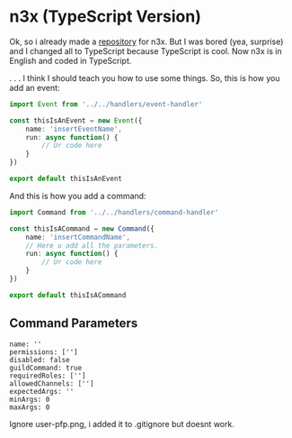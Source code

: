 # n3x (TypeScript Version)

Ok, so i already made a [repository](https://github.com/ItsAmex/n3x) for n3x. But I was bored (yea, surprise) and I changed all to TypeScript because TypeScript is cool. Now n3x is in English and coded in TypeScript.

. . . I think I should teach you how to use some things.
So, this is how you add an event:

```ts
import Event from '../../handlers/event-handler'

const thisIsAnEvent = new Event({
    name: 'insertEventName',
    run: async function() {
        // Ur code here
    }
})

export default thisIsAnEvent
```

And this is how you add a command:
```ts
import Command from '../../handlers/command-handler'

const thisIsACommand = new Command({
    name: 'insertCommandName',
    // Here u add all the parameters.
    run: async function() {
        // Ur code here
    }
})

export default thisIsACommand
```

## Command Parameters

```
name: ''
permissions: ['']
disabled: false
guildCommand: true
requiredRoles: ['']
allowedChannels: ['']
expectedArgs: ''
minArgs: 0
maxArgs: 0
```

Ignore user-pfp.png, i added it to .gitignore but doesnt work.

